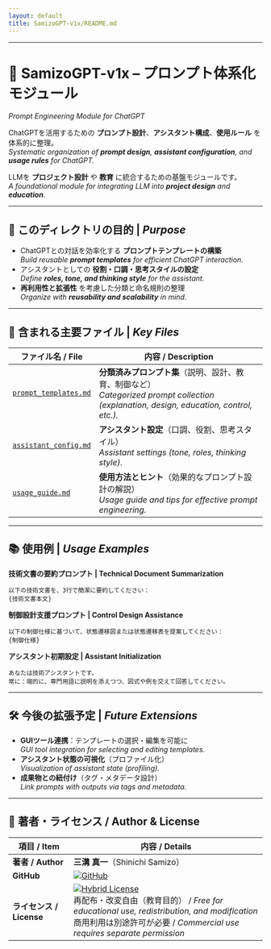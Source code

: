 ```yaml
---
layout: default
title: SamizoGPT-v1x/README.md
---
```


---

# 🧠 SamizoGPT-v1x – **プロンプト体系化モジュール**  
*Prompt Engineering Module for ChatGPT*

ChatGPTを活用するための **プロンプト設計**、**アシスタント構成**、**使用ルール** を体系的に整理。  
*Systematic organization of **prompt design**, **assistant configuration**, and **usage rules** for ChatGPT.*

LLMを **プロジェクト設計** や **教育** に統合するための基盤モジュールです。  
*A foundational module for integrating LLM into **project design** and **education**.*

---

## 🎯 このディレクトリの目的 | *Purpose*

- ChatGPTとの対話を効率化する **プロンプトテンプレートの構築**  
  *Build reusable **prompt templates** for efficient ChatGPT interaction.*
- アシスタントとしての **役割・口調・思考スタイルの設定**  
  *Define **roles, tone, and thinking style** for the assistant.*
- **再利用性と拡張性** を考慮した分類と命名規則の整理  
  *Organize with **reusability and scalability** in mind.*

---

## 📄 含まれる主要ファイル | *Key Files*

| **ファイル名 / File** | **内容 / Description** |
|---|---|
| [`prompt_templates.md`](./prompt_templates.md) | **分類済みプロンプト集**（説明、設計、教育、制御など）<br>*Categorized prompt collection (explanation, design, education, control, etc.).* |
| [`assistant_config.md`](./assistant_config.md) | **アシスタント設定**（口調、役割、思考スタイル）<br>*Assistant settings (tone, roles, thinking style).* |
| [`usage_guide.md`](./usage_guide.md) | **使用方法とヒント**（効果的なプロンプト設計の解説）<br>*Usage guide and tips for effective prompt engineering.* |

---

## 📚 使用例 | *Usage Examples*

**技術文書の要約プロンプト | Technical Document Summarization**
```plaintext
以下の技術文書を、3行で簡潔に要約してください：
{技術文書本文}
```

**制御設計支援プロンプト | Control Design Assistance**
```plaintext
以下の制御仕様に基づいて、状態遷移図または状態遷移表を提案してください：
{制御仕様}
```

**アシスタント初期設定 | Assistant Initialization**
```plaintext
あなたは技術アシスタントです。
常に：端的に、専門用語に説明を添えつつ、図式や例を交えて回答してください。
```

---

## 🛠 今後の拡張予定 | *Future Extensions*

- **GUIツール連携**：テンプレートの選択・編集を可能に  
  *GUI tool integration for selecting and editing templates.*
- **アシスタント状態の可視化**（プロファイル化）  
  *Visualization of assistant state (profiling).*
- **成果物との紐付け**（タグ・メタデータ設計）  
  *Link prompts with outputs via tags and metadata.*

---

## 👤 **著者・ライセンス / Author & License**

| **項目 / Item** | **内容 / Details** |
|-----------------|--------------------|
| **著者 / Author** | **三溝 真一**（Shinichi Samizo） |
| **GitHub** | [![GitHub](https://img.shields.io/badge/GitHub-Samizo--AITL-blue?style=for-the-badge&logo=github)](https://github.com/Samizo-AITL) |
| **ライセンス / License** | [![Hybrid License](https://img.shields.io/badge/license-Hybrid-blueviolet?style=for-the-badge)](../#-ライセンス--license) <br> 再配布・改変自由（教育目的） / *Free for educational use, redistribution, and modification* <br> 商用利用は別途許可が必要 / *Commercial use requires separate permission* |
